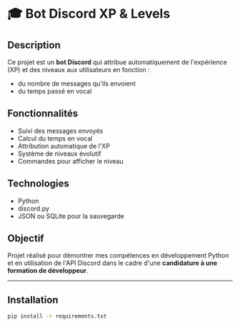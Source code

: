 # 🎓 Bot Discord XP & Levels

## Description

Ce projet est un **bot Discord** qui attribue automatiquement de l'expérience (XP) et des niveaux aux utilisateurs en fonction :
- du nombre de messages qu'ils envoient
- du temps passé en vocal

## Fonctionnalités

- Suivi des messages envoyés
- Calcul du temps en vocal
- Attribution automatique de l'XP
- Système de niveaux évolutif
- Commandes pour afficher le niveau

## Technologies

- Python
- discord.py
- JSON ou SQLite pour la sauvegarde

## Objectif

Projet réalisé pour démontrer mes compétences en développement Python et en utilisation de l'API Discord dans le cadre d'une **candidature à une formation de développeur**.

---

## Installation

```bash
pip install -r requirements.txt
